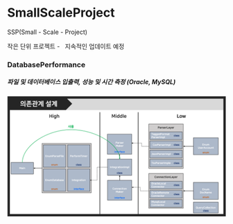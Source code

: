 # SmallScaleProject
SSP(Small - Scale - Project)

작은 단위 프로젝트 -   지속적인 업데이트 예정

### DatabasePerformance
##### 파일 및 데이터베이스 입출력, 성능 및 시간 측정 (Oracle, MySQL) 
![의존관계 설계](./Image/DatabasePerformance.png)
